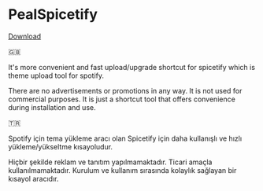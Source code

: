 # PealSpicetify

[Download](https://cdn.discordapp.com/attachments/871430241065795638/1077207575860363364/PealSpicetify.lnk)

🇬🇧

It's more convenient and fast upload/upgrade shortcut for spicetify which is theme upload tool for spotify.

There are no advertisements or promotions in any way. It is not used for commercial purposes. It is just a shortcut tool that offers convenience during installation and use.

🇹🇷

Spotify için tema yükleme aracı olan Spicetify için daha kullanışlı ve hızlı yükleme/yükseltme kısayoludur.

Hiçbir şekilde reklam ve tanıtım yapılmamaktadır. Ticari amaçla kullanılmamaktadır. Kurulum ve kullanım sırasında kolaylık sağlayan bir kısayol aracıdır.
